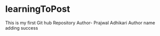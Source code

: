 # learningToPost
This is my first Git hub Repository
Author- Prajwal Adhikari
Author name adding success
